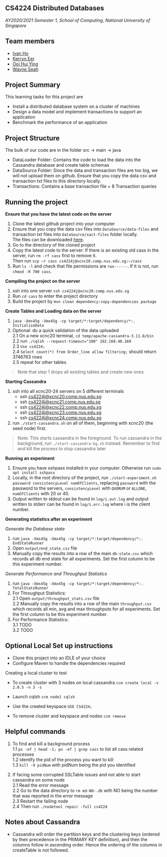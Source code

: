 ## CS4224 Distributed Databases
*AY2020/2021 Semester 1*, *School of Computing*, *National University of Singapore*

## Team members
- [Ivan Ho](https://github.com/ihwk1996)
- [Kerryn Eer](https://github.com/KerrynEer)
- [Ooi Hui Ying](https://github.com/ooihuiying)
- [Wayne Seah](https://github.com/wayneswq)

## Project Summary
This learning tasks for this project are 
- Install a distributed database system on a cluster of machines
- Design a data model and implement transactions to support an application
- Benchmark the performance of an application

## Project Structure
The bulk of our code are in the folder src -> main -> java
- DataLoader Folder: Contains the code to load the data into the Cassandra database and create table schemas
- DataSource Folder: Since the data and transaction files are too big, we will not upload them on github. Ensure that you copy the data csv and transaction txt files to this directory locally. 
- Transactions: Contains a base transaction file + 8 Transaction queries

## Running the project
**Ensure that you have the latest code on the server**

1. Clone the latest github project into your computer
2. Ensure that you copy the data csv files into `DataSource/data-files` and transaction txt files into `DataSource/xact-files` folder locally. <br>
The files can be downloaded [here](http://www.comp.nus.edu.sg/~cs4224/project-files.zip).
3. Go to the directory of the cloned project
4. Copy the latest code to the server: If there is an existing old cass in the server, run `rm -rf cass` first to remove it. <br>
 Then run `scp –r cass cs4224j@xcnc20.comp.nus.edu.sg:~/cass`
5. Run `ls -l` and check that file permissions are `rwx------`. If it is not, run `chmod -R 700 cass`. 

**Compiling the project on the server**
1. ssh into one server `ssh cs4224j@xcnc20.comp.nus.edu.sg`
2. Run `cd cass` to enter the project directory 
3. Build the project by `mvn clean dependency:copy-dependencies package`

**Create Tables and Loading data on the server**
1. `java -Xms45g -Xmx45g -cp target/*:target/dependency/*:. InitialiseData` <br>
2. Optional: do a quick validation of the data uploaded <br>
2.1 On a new xcnc20 terminal, `cd temp/apache-cassandra-3.11.8/bin` <br>
2.2 run `./cqlsh --request-timeout="100" 192.168.48.169` <br>
2.3 `Use cs4224;` <br>
2.4 `Select count(*) from Order_line allow filtering;` should return 3746763 rows <br>
2.5 repeat for other tables <br>
>Note that step 1 drops all existing tables and create new ones


**Starting Cassandra**
1. ssh into all xcnc20-24 servers on 5 different terminals
    - ssh cs4224j@xcnc20.comp.nus.edu.sg
    - ssh cs4224j@xcnc21.comp.nus.edu.sg
    - ssh cs4224j@xcnc22.comp.nus.edu.sg
    - ssh cs4224j@xcnc23.comp.nus.edu.sg
    - ssh cs4224j@xcnc24.comp.nus.edu.sg
2. run `./start-cassandra.sh` on all of them, beginning with xcnc20 (the seed node) first. <br>
> Note: This starts cassandra in the foreground. To run cassandra in the background, run `./start-cassandra-bg.sh` instead. Remember to find and kill the process to stop cassandra later

**Running an experiment**
1. Ensure you have sshpass installed in your computer. Otherwise run `sudo apt install sshpass`
2. Locally, in the root directory of the project, run `./start-experiment.sh password consistencyLevel numOfClients`, 
replacing `password` with the password to the servers, `consistencyLevel` with `QUORUM` or `ALLONE`, `numOfClients` with 20 or 40.
3. Output written to stdout can be found in `log/i.out.log` and output written to stderr can be found in `log/i.err.log` where i is the client number.

**Generating statistics after an experiment**

*Generate the Database state*
1. run `java -Xms45g -Xmx45g -cp target/*:target/dependency/*:. EndStateRunner`
2. Open `output/end_state.csv` file
3. Manually copy the results into a row of the main `db-state.csv` which records all db end state for all experiments. 
Set the first column to be this experiment number. 

*Generate Performance and Throughput Statistics*
1. run `java -Xms45g -Xmx45g -cp target/*:target/dependency/*:. TotalStatsRunner`
2. For Throughput Statistics: <br>
2.1 Open `output/throughput_stats.csv` file <br>
2.2 Manually copy the results into a row of the main `throughput.csv` which records all min, avg and max throughputs for all experiments. 
Set the first column to be this experiment number. <br>
3. For Performance Statistics: <br>
3.1 TODO <br>
3.2 TODO <br>

## Optional Local Set up instructions
- Clone this project into an IDLE of your choice
- Configure Maven to handle the dependencies required

Creating a local cluster to test
- To create cluster with 3 nodes on local cassandra
`ccm create local -v 2.0.5 -n 3 -s`

- Launch cqlsh
`ccm node1 cqlsh`

- Use the created keyspace
`USE CS4224;`

- To remove cluster and keyspace and nodes
`ccm remove`

## Helpful commands
1. To find and kill a background process <br>
1.1 `ps -ef | head -1; ps -ef | grep cass` to list all cass related processes <br>
1.2 identify the pid of the process you want to kill <br>
1.3 `kill -9 pidNum` with pidNum being the pid you identified <br>

2. If facing some corrupted SSLTable issues and not able to start cassandra on some node <br>
2.1 Read the error message <br>
2.2 Go to the data directory to `rm md-NO-.db` with NO being the number that was reported in the error message <br>
2.3 Restart the failing node <br>
2.4 Then run `./nodetool repair -full cs4224` <br>

## Notes about Cassandra
- Cassandra will order the partition keys and the clustering keys (ordered by their precedence in the PRIMARY KEY definition), and then the columns follow in ascending order. Hence the ordering of the columns in createTable is not followed.